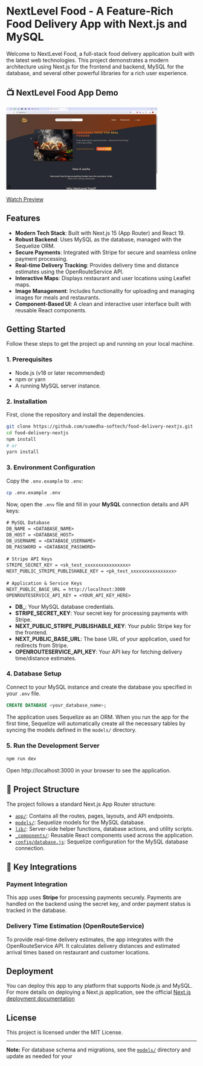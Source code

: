 # NextLevel Food  - A Feature-Rich Food Delivery App with Next.js and MySQL

Welcome to NextLevel Food, a full-stack food delivery application built with the latest web technologies. This project demonstrates a modern architecture using Next.js for the frontend and backend, MySQL for the database, and several other powerful libraries for a rich user experience.

## 📺 NextLevel Food App Demo

  ![File Uploader Package Project](./doc/nextLevel-food.gif)
  
   [Watch Preview](https://raw.githubusercontent.com/sumedha-softech/food-delivery-nextjs/main/doc/nextLevel-food.mp4)

## Features

- **Modern Tech Stack**: Built with Next.js 15 (App Router) and React 19.
- **Robust Backend**: Uses MySQL as the database, managed with the Sequelize ORM.
- **Secure Payments**: Integrated with Stripe for secure and seamless online payment processing.
- **Real-time Delivery Tracking**: Provides delivery time and distance estimates using the OpenRouteService API.
- **Interactive Maps**: Displays restaurant and user locations using Leaflet maps.
- **Image Management**: Includes functionality for uploading and managing images for meals and restaurants.
- **Component-Based UI**: A clean and interactive user interface built with reusable React components.

## Getting Started

Follow these steps to get the project up and running on your local machine.

### 1. Prerequisites

- Node.js (v18 or later recommended)
- npm or yarn
- A running MySQL server instance.

### 2. Installation

First, clone the repository and install the dependencies.

```bash
git clone https://github.com/sumedha-softech/food-delivery-nextjs.git
cd food-delivery-nextjs
npm install
# or
yarn install
```

### 3. Environment Configuration

Copy the `.env.example` to `.env`:

```bash
cp .env.example .env
```

Now, open the `.env` file and fill in your **MySQL** connection details and API keys:

```dotenv
# MySQL Database
DB_NAME = <DATABASE_NAME>
DB_HOST = <DATABASE_HOST>
DB_USERNAME = <DATABASE_USERNAME>
DB_PASSWORD = <DATABASE_PASSWORD>

# Stripe API Keys
STRIPE_SECRET_KEY = <sk_test_xxxxxxxxxxxxxxxx>
NEXT_PUBLIC_STRIPE_PUBLISHABLE_KEY = <pk_test_xxxxxxxxxxxxxxxx>

# Application & Service Keys
NEXT_PUBLIC_BASE_URL = http://localhost:3000
OPENROUTESERVICE_API_KEY = <YOUR_API_KEY_HERE>
```

- **DB_**: Your MySQL database credentials.
- **STRIPE_SECRET_KEY**: Your secret key for processing payments with Stripe.
- **NEXT_PUBLIC_STRIPE_PUBLISHABLE_KEY**: Your public Stripe key for the frontend.
- **NEXT_PUBLIC_BASE_URL**: The base URL of your application, used for redirects from Stripe.
- **OPENROUTESERVICE_API_KEY**: Your API key for fetching delivery time/distance estimates.

### 4. Database Setup

Connect to your MySQL instance and create the database you specified in your `.env` file.

```sql
CREATE DATABASE <your_database_name>;
```

The application uses Sequelize as an ORM. When you run the app for the first time, Sequelize will automatically create all the necessary tables by syncing the models defined in the `models/` directory.

### 5. Run the Development Server

```bash
npm run dev
```

Open http://localhost:3000 in your browser to see the application.

## 📂 Project Structure

The project follows a standard Next.js App Router structure:

- [`app/`](app/): Contains all the routes, pages, layouts, and API endpoints.
- [`models/`](models/): Sequelize models for the MySQL database.
- [`lib/`](lib/): Server-side helper functions, database actions, and utility scripts.
- [`_components/`](./_components/): Reusable React components used across the application.
- [`config/database.js`](config/database.js): Sequelize configuration for the MySQL database connection.

## 🔌 Key Integrations

### Payment Integration

This app uses **Stripe** for processing payments securely. Payments are handled on the backend using the secret key, and order payment status is tracked in the database.

### Delivery Time Estimation (OpenRouteService)

To provide real-time delivery estimates, the app integrates with the OpenRouteService API. It calculates delivery distances and estimated arrival times based on restaurant and customer locations.

## Deployment

You can deploy this app to any platform that supports Node.js and MySQL. For more details on deploying a Next.js application, see the official [Next.js deployment documentation](https://nextjs.org/docs/app/building-your-application/deploying)

## License

This project is licensed under the MIT License.

---

**Note:** For database schema and migrations, see the [`models/`](models/) directory and update as needed for your